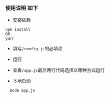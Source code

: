 ### 使用说明 如下

+ 安装依赖
```
npm install
OR
yarn
```

+ 填写`/config.js`的必填项

+ 运行

+ 查看`/app.js`最后两行代码选择以哪种方式运行

+ 本地启动
```
  node app.js
```
